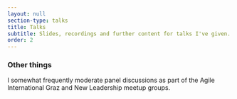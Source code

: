 ```yaml
---
layout: null
section-type: talks
title: Talks
subtitle: Slides, recordings and further content for talks I've given.
order: 2
---
```


### Other things

<i class="fas fa-people-group"></i> I somewhat frequently moderate panel discussions as part of the Agile International Graz and New Leadership meetup groups.